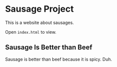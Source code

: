 # Sausage Project
This is a website about sausages.

Open `index.html` to view.

## Sausage Is Better than Beef
Sausage is better than beef because it is spicy. Duh.